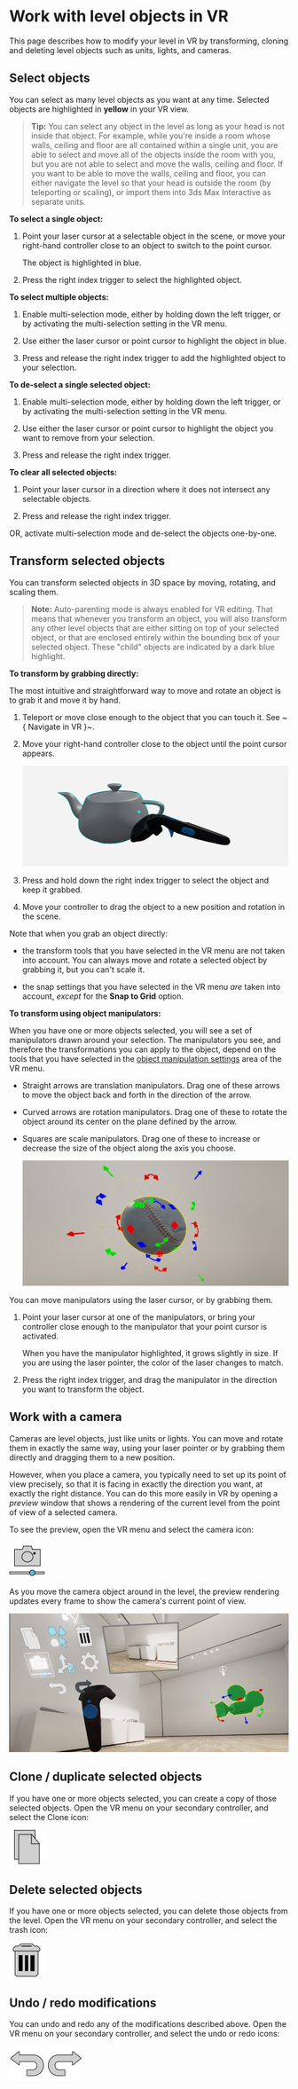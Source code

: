 # Work with level objects in VR

This page describes how to modify your level in VR by transforming, cloning and deleting level objects such as units, lights, and cameras.

## Select objects

You can select as many level objects as you want at any time. Selected objects are highlighted in **yellow** in your VR view.

>	**Tip:** You can select any object in the level as long as your head is not inside that object. For example, while you're inside a room whose walls, ceiling and floor are all contained within a single unit, you are able to select and move all of the objects inside the room with you, but you are not able to select and move the walls, ceiling and floor. If you want to be able to move the walls, ceiling and floor, you can either navigate the level so that your head is outside the room (by teleporting or scaling), or import them into 3ds Max Interactive as separate units.

**To select a single object:**

1.	Point your laser cursor at a selectable object in the scene, or move your right-hand controller close to an object to switch to the point cursor.

	The object is highlighted in blue.

1.	Press the right index trigger to select the highlighted object.

**To select multiple objects:**

1.	Enable multi-selection mode, either by holding down the left trigger, or by activating the multi-selection setting in the VR menu.

1.	Use either the laser cursor or point cursor to highlight the object in blue.

1.	Press and release the right index trigger to add the highlighted object to your selection.

**To de-select a single selected object:**

1.	Enable multi-selection mode, either by holding down the left trigger, or by activating the multi-selection setting in the VR menu.

1.	Use either the laser cursor or point cursor to highlight the object you want to remove from your selection.

1.	Press and release the right index trigger.

**To clear all selected objects:**

1.	Point your laser cursor in a direction where it does not intersect any selectable objects.

1.	Press and release the right index trigger.

OR, activate multi-selection mode and de-select the objects one-by-one.

## Transform selected objects

You can transform selected objects in 3D space by moving, rotating, and scaling them.

>	**Note:** Auto-parenting mode is always enabled for VR editing. That means that whenever you transform an object, you will also transform any other level objects that are either sitting on top of your selected object, or that are enclosed entirely within the bounding box of your selected object. These "child" objects are indicated by a dark blue highlight.

**To transform by grabbing directly:**

The most intuitive and straightforward way to move and rotate an object is to grab it and move it by hand.

1.	Teleport or move close enough to the object that you can touch it. See ~{ Navigate in VR }~.

1.	Move your right-hand controller close to the object until the point cursor appears.

	![Point cursor](../../images/vr_editing_point_cursor_example.png)

1.	Press and hold down the right index trigger to select the object and keep it grabbed.

1.	Move your controller to drag the object to a new position and rotation in the scene.

Note that when you grab an object directly:

-	the transform tools that you have selected in the VR menu are not taken into account. You can always move and rotate a selected object by grabbing it, but you can't scale it.

-	the snap settings that you have selected in the VR menu *are* taken into account, *except* for the **Snap to Grid** option.

**To transform using object manipulators:**

When you have one or more objects selected, you will see a set of manipulators drawn around your selection. The manipulators you see, and therefore the transformations you can apply to the object, depend on the tools that you have selected in the [object manipulation settings](vr_controls.html#object-manipulation-settings) area of the VR menu.

-	Straight arrows are translation manipulators. Drag one of these arrows to move the object back and forth in the direction of the arrow.

-	Curved arrows are rotation manipulators. Drag one of these to rotate the object around its center on the plane defined by the arrow.

-	Squares are scale manipulators. Drag one of these to increase or decrease the size of the object along the axis you choose.

	![Object manipulators](../../images/vr_editing_manipulators.png)

You can move manipulators using the laser cursor, or by grabbing them.

1.	Point your laser cursor at one of the manipulators, or bring your controller close enough to the manipulator that your point cursor is activated.

	When you have the manipulator highlighted, it grows slightly in size. If you are using the laser pointer, the color of the laser changes to match.

1.	Press the right index trigger, and drag the manipulator in the direction you want to transform the object.

## Work with a camera

Cameras are level objects, just like units or lights. You can move and rotate them in exactly the same way, using your laser pointer or by grabbing them directly and dragging them to a new position.

However, when you place a camera, you typically need to set up its point of view precisely, so that it is facing in exactly the direction you want, at exactly the right distance. You can do this more easily in VR by opening a *preview* window that shows a rendering of the current level from the point of view of a selected camera.

To see the preview, open the VR menu and select the camera icon:

![Camera preview](../../images/vr_editing_menu_camera.png)

As you move the camera object around in the level, the preview rendering updates every frame to show the camera's current point of view.

![Camera preview in action](../../images/vr_editing_camera_preview.png)

## Clone / duplicate selected objects

If you have one or more objects selected, you can create a copy of those selected objects. Open the VR menu on your secondary controller, and select the Clone icon:

![Clone](../../images/vr_editing_menu_clone.png)

## Delete selected objects

If you have one or more objects selected, you can delete those objects from the level. Open the VR menu on your secondary controller, and select the trash icon:

![Delete](../../images/vr_editing_menu_delete.png)

## Undo / redo modifications

You can undo and redo any of the modifications described above. Open the VR menu on your secondary controller, and select the undo or redo icons:

![Undo](../../images/vr_editing_menu_undo.png) ![Redo](../../images/vr_editing_menu_redo.png)
